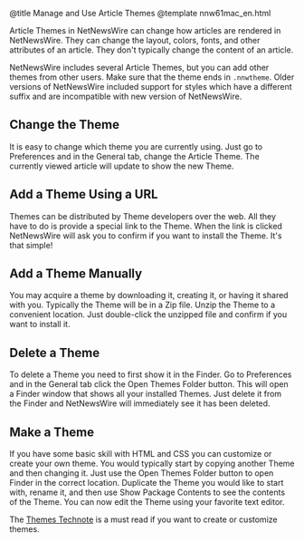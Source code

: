@title Manage and Use Article Themes
@template nnw61mac_en.html


Article Themes in NetNewsWire can change how articles are rendered in NetNewsWire. They can change the layout,
colors, fonts, and other attributes of an article. They don't typically change the content of an article.

NetNewsWire includes several Article Themes, but you can add other themes from other users. Make sure that 
the theme ends in `.nnwtheme`. Older versions of NetNewsWire included support for styles which have a different
suffix and are incompatible with new version of NetNewsWire.



Change the Theme
----------------

It is easy to change which theme you are currently using. Just go to Preferences and in the General tab, change
the Article Theme. The currently viewed article will update to show the new Theme.



Add a Theme Using a URL
------------------------

Themes can be distributed by Theme developers over the web. All they have to do is provide a special link to the Theme.
When the link is clicked NetNewsWire will ask you to confirm if you want to install the Theme. It's that simple!



Add a Theme Manually
---------------------

You may acquire a theme by downloading it, creating it, or having it shared with you. Typically the Theme will be in
a Zip file. Unzip the Theme to a convenient location. Just double-click the unzipped file and confirm if you want
to install it.



Delete a Theme
--------------

To delete a Theme you need to first show it in the Finder. Go to Preferences and in the General tab click the 
Open Themes Folder button. This will open a Finder window that shows all your installed Themes. Just delete it
from the Finder and NetNewsWire will immediately see it has been deleted.



Make a Theme
------------

If you have some basic skill with HTML and CSS you can customize or create your own theme. You would typically
start by copying another Theme and then changing it. Just use the Open Themes Folder button to open Finder
in the correct location. Duplicate the Theme you would like to start with, rename it, and then use Show Package
Contents to see the contents of the Theme. You can now edit the Theme using your favorite text editor.

The [Themes Technote](https://github.com/Ranchero-Software/NetNewsWire/blob/main/Technotes/Themes.md) is a must
read if you want to create or customize themes.
